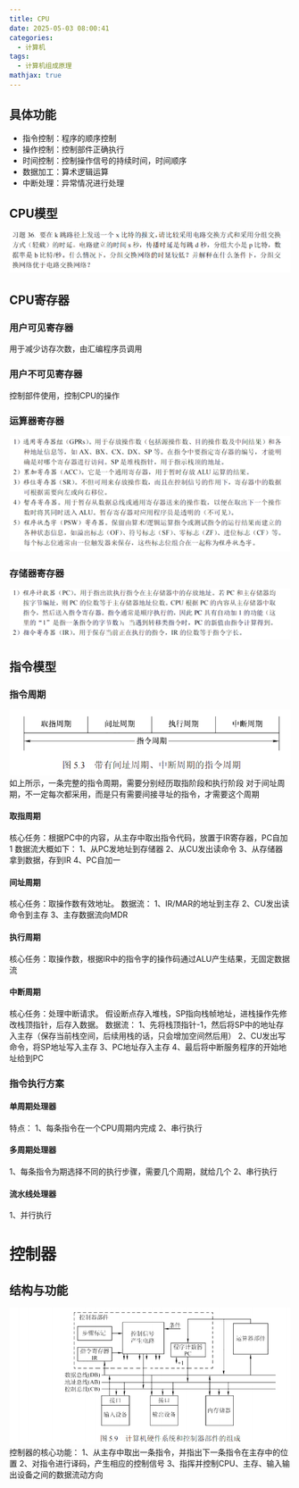 ```yaml
---
title: CPU
date: 2025-05-03 08:00:41
categories:
  - 计算机
tags:
  - 计算机组成原理
mathjax: true
---
```


## 具体功能
- 指令控制：程序的顺序控制
- 操作控制：控制部件正确执行
- 时间控制：控制操作信号的持续时间，时间顺序
- 数据加工：算术逻辑运算
- 中断处理：异常情况进行处理

## CPU模型
![图片描述](/IMG/image.png)

## CPU寄存器

### 用户可见寄存器
用于减少访存次数，由汇编程序员调用

### 用户不可见寄存器
控制部件使用，控制CPU的操作

### 运算器寄存器
![图片描述](/IMG/image-1.png)

### 存储器寄存器
![图片描述](/IMG/image-3.png)

## 指令模型

### 指令周期
![图片描述](/IMG/image-5.png)
如上所示，一条完整的指令周期，需要分别经历取指阶段和执行阶段
对于间址周期，不一定每次都采用，而是只有需要间接寻址的指令，才需要这个周期
#### 取指周期
核心任务：根据PC中的内容，从主存中取出指令代码，放置于IR寄存器，PC自加1
数据流大概如下：
1、从PC发地址到存储器
2、从CU发出读命令
3、从存储器拿到数据，存到IR
4、PC自加一
#### 间址周期
核心任务：取操作数有效地址。
数据流：
1、IR/MAR的地址到主存
2、CU发出读命令到主存
3、主存数据流向MDR
#### 执行周期
核心任务：取操作数，根据IR中的指令字的操作码通过ALU产生结果，无固定数据流

#### 中断周期
核心任务：处理中断请求。
假设断点存入堆栈，SP指向栈帧地址，进栈操作先修改栈顶指针，后存入数据。
数据流：
1、先将栈顶指针-1，然后将SP中的地址存入主存（保存当前栈空间，后续用栈的话，只会增加空间然后用）
2、CU发出写命令，将SP地址写入主存
3、PC地址存入主存
4、最后将中断服务程序的开始地址给到PC

### 指令执行方案
#### 单周期处理器
特点：
1、每条指令在一个CPU周期内完成
2、串行执行
#### 多周期处理器
1、每条指令为期选择不同的执行步骤，需要几个周期，就给几个
2、串行执行

#### 流水线处理器
1、并行执行

# 控制器
## 结构与功能
![图片描述](/IMG/image-6.png)
控制器的核心功能：
1、从主存中取出一条指令，并指出下一条指令在主存中的位置
2、对指令进行译码，产生相应的控制信号
3、指挥并控制CPU、主存、输入输出设备之间的数据流动方向

### 

